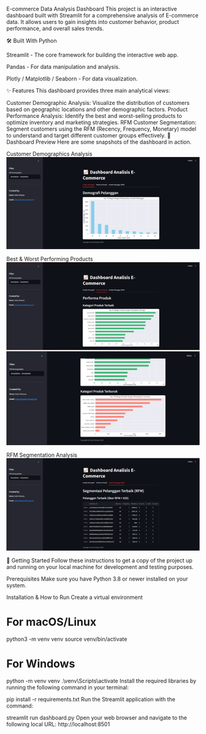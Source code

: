 E-commerce Data Analysis Dashboard
This project is an interactive dashboard built with Streamlit for a comprehensive analysis of E-commerce data. It allows users to gain insights into customer behavior, product performance, and overall sales trends.

🛠️ Built With
Python

Streamlit - The core framework for building the interactive web app.

Pandas - For data manipulation and analysis.

Plotly / Matplotlib / Seaborn - For data visualization.

✨ Features
This dashboard provides three main analytical views:

Customer Demographic Analysis: Visualize the distribution of customers based on geographic locations and other demographic factors.
Product Performance Analysis: Identify the best and worst-selling products to optimize inventory and marketing strategies.
RFM Customer Segmentation: Segment customers using the RFM (Recency, Frequency, Monetary) model to understand and target different customer groups effectively.
📸 Dashboard Preview
Here are some snapshots of the dashboard in action.

Customer Demographics Analysis
![demografi](./img/demografi.png)

Best & Worst Performing Products
![category1](./img/category1.png)
![category2](./img/category2.png)

RFM Segmentation Analysis
![rfm](./img/rfm.png)

🚀 Getting Started
Follow these instructions to get a copy of the project up and running on your local machine for development and testing purposes.

Prerequisites
Make sure you have Python 3.8 or newer installed on your system.

Installation & How to Run
Create a virtual environment 

# For macOS/Linux
python3 -m venv venv
source venv/bin/activate

# For Windows
python -m venv venv
.\venv\Scripts\activate
Install the required libraries by running the following command in your terminal:

pip install -r requirements.txt
Run the Streamlit application with the command:

streamlit run dashboard.py
Open your web browser and navigate to the following local URL:
http://localhost:8501
